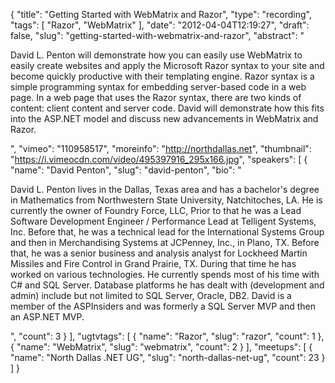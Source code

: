 {
  "title": "Getting Started with WebMatrix and Razor",
  "type": "recording",
  "tags": [
    "Razor",
    "WebMatrix"
  ],
  "date": "2012-04-04T12:19:27",
  "draft": false,
  "slug": "getting-started-with-webmatrix-and-razor",
  "abstract": "<p>David L. Penton will demonstrate how you can easily use WebMatrix to easily create websites and apply the Microsoft Razor syntax to your site and become quickly productive with their templating engine. Razor syntax is a simple programming syntax for embedding server-based code in a web page. In a web page that uses the Razor syntax, there are two kinds of content: client content and server code. David will demonstrate how this fits into the ASP.NET model and discuss new advancements in WebMatrix and Razor.</p>",
  "vimeo": "110958517",
  "moreinfo": "http://northdallas.net",
  "thumbnail": "https://i.vimeocdn.com/video/495397916_295x166.jpg",
  "speakers": [
    {
      "name": "David Penton",
      "slug": "david-penton",
      "bio": "<p>David L. Penton lives in the Dallas, Texas area and has a bachelor's degree in Mathematics from Northwestern State University, Natchitoches, LA. He is currently the owner of Foundry Force, LLC, Prior to that he was a Lead Software Development Engineer / Performance Lead at Telligent Systems, Inc. Before that, he was a technical lead for the International Systems Group and then in Merchandising Systems at JCPenney, Inc., in Plano, TX. Before that, he was a senior business and analysis analyst for Lockheed Martin Missiles and Fire Control in Grand Prairie, TX. During that time he has worked on various technologies. He currently spends most of his time with C# and SQL Server. Database platforms he has dealt with (development and admin) include but not limited to SQL Server, Oracle, DB2.  David is a member of the ASPInsiders and was formerly a SQL Server MVP and then an ASP.NET MVP.</p>",
      "count": 3
    }
  ],
  "ugtvtags": [
    {
      "name": "Razor",
      "slug": "razor",
      "count": 1
    },
    {
      "name": "WebMatrix",
      "slug": "webmatrix",
      "count": 2
    }
  ],
  "meetups": [
    {
      "name": "North Dallas .NET UG",
      "slug": "north-dallas-net-ug",
      "count": 23
    }
  ]
}